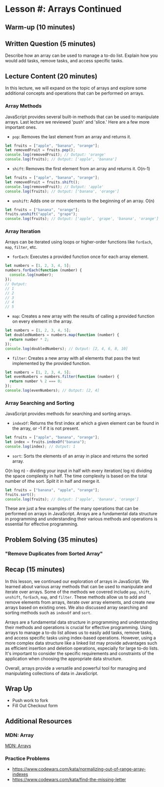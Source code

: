 # Lesson #: Arrays Continued

## Warm-up (10 minutes)

## Written Question (5 minutes)

Describe how an array can be used to manage a to-do list. Explain how you would add tasks, remove tasks, and access specific tasks.

## Lecture Content (20 minutes)

In this lecture, we will expand on the topic of arrays and explore some additional concepts and operations that can be performed on arrays.

### Array Methods

JavaScript provides several built-in methods that can be used to manipulate arrays. Last lecture we reviewed 'push' and 'slice.' Here are a few more important ones.

- `pop`: Removes the last element from an array and returns it.

```javascript
let fruits = ["apple", "banana", "orange"];
let removedFruit = fruits.pop();
console.log(removedFruit); // Output: 'orange'
console.log(fruits); // Output: ['apple', 'banana']
```

- `shift`: Removes the first element from an array and returns it. O(n-1)

```javascript
let fruits = ["apple", "banana", "orange"];
let removedFruit = fruits.shift();
console.log(removedFruit); // Output: 'apple'
console.log(fruits); // Output: ['banana', 'orange']
```

- `unshift`: Adds one or more elements to the beginning of an array. O(n)

```javascript
let fruits = ["banana", "orange"];
fruits.unshift("apple", "grape");
console.log(fruits); // Output: ['apple', 'grape', 'banana', 'orange']
```

### Array Iteration

Arrays can be iterated using loops or higher-order functions like `forEach`, `map`, `filter`, etc.

- `forEach`: Executes a provided function once for each array element.

```javascript
let numbers = [1, 2, 3, 4, 5];
numbers.forEach(function (number) {
  console.log(number);
});
// Output:
// 1
// 2
// 3
// 4
// 5
```

- `map`: Creates a new array with the results of calling a provided function on every element in the array.

```javascript
let numbers = [1, 2, 3, 4, 5];
let doubledNumbers = numbers.map(function (number) {
  return number * 2;
});
console.log(doubledNumbers); // Output: [2, 4, 6, 8, 10]
```

- `filter`: Creates a new array with all elements that pass the test implemented by the provided function.

```javascript
let numbers = [1, 2, 3, 4, 5];
let evenNumbers = numbers.filter(function (number) {
  return number % 2 === 0;
});
console.log(evenNumbers); // Output: [2, 4]
```

### Array Searching and Sorting

JavaScript provides methods for searching and sorting arrays.

- `indexOf`: Returns the first index at which a given element can be found in the array, or -1 if it is not present.

```javascript
let fruits = ["apple", "banana", "orange"];
let index = fruits.indexOf("banana");
console.log(index); // Output: 1
```

- `sort`: Sorts the elements of an array in place and returns the sorted array.

O(n log n) - dividing your input in half with every iteration( log n) dividing the space complexity in half. The time complexity is based on the total number of ithe sort. Split it in half and merge it. 

```javascript
let fruits = ["banana", "apple", "orange"];
fruits.sort();
console.log(fruits); // Output: ['apple', 'banana', 'orange']
```

These are just a few examples of the many operations that can be performed on arrays in JavaScript. Arrays are a fundamental data structure in programming and understanding their various methods and operations is essential for effective programming.

## Problem Solving (35 minutes)

### "Remove Duplicates from Sorted Array"

## Recap (15 minutes)

In this lesson, we continued our exploration of arrays in JavaScript. We learned about various array methods that can be used to manipulate and iterate over arrays. Some of the methods we covered include `pop`, `shift`, `unshift`, `forEach`, `map`, and `filter`. These methods allow us to add and remove elements from arrays, iterate over array elements, and create new arrays based on existing ones. We also discussed array searching and sorting methods such as `indexOf` and `sort`.

Arrays are a fundamental data structure in programming and understanding their methods and operations is crucial for effective programming. Using arrays to manage a to-do list allows us to easily add tasks, remove tasks, and access specific tasks using index-based operations. However, using a more complex data structure like a linked list may provide advantages such as efficient insertion and deletion operations, especially for large to-do lists. It's important to consider the specific requirements and constraints of the application when choosing the appropriate data structure.

Overall, arrays provide a versatile and powerful tool for managing and manipulating collections of data in JavaScript.

## Wrap Up

- Push work to fork
- Fill Out Checkout form

## Additional Resources

### MDN: Array

[MDN: Arrays](https://developer.mozilla.org/en-US/docs/Web/JavaScript/Reference/Global_Objects/Array/reverse)

### Practice Problems

- https://www.codewars.com/kata/normalizing-out-of-range-array-indexes
- https://www.codewars.com/kata/find-the-missing-letter
